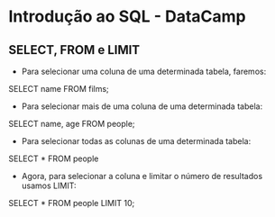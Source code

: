 # Introdução ao SQL - DataCamp

## SELECT, FROM e LIMIT

- Para selecionar uma coluna de uma determinada tabela, faremos:

SELECT name
FROM films;

- Para selecionar mais de uma coluna de uma determinada tabela:

SELECT name, age
FROM  people;

- Para selecionar todas as colunas de uma determinada tabela: 

SELECT *
FROM people

- Agora, para selecionar a coluna e limitar o número de resultados usamos LIMIT:

SELECT *
FROM people
LIMIT 10;



